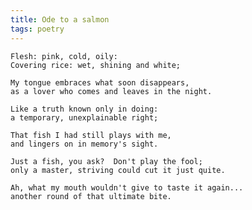```yaml
---
title: Ode to a salmon
tags: poetry
---
```


    Flesh: pink, cold, oily:
    Covering rice: wet, shining and white;

    My tongue embraces what soon disappears,
    as a lover who comes and leaves in the night.

    Like a truth known only in doing:
    a temporary, unexplainable right;

    That fish I had still plays with me,
    and lingers on in memory's sight.

    Just a fish, you ask?  Don't play the fool;
    only a master, striving could cut it just quite.

    Ah, what my mouth wouldn't give to taste it again...
    another round of that ultimate bite.


